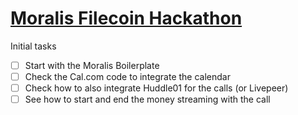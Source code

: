 # [Moralis Filecoin Hackathon](https://moralis.io/filecoin-hackathon/)

Initial tasks

- [ ] Start with the Moralis Boilerplate
- [ ] Check the Cal.com code to integrate the calendar
- [ ] Check how to also integrate Huddle01 for the calls (or Livepeer)
- [ ] See how to start and end the money streaming with the call
